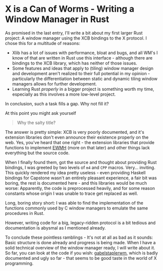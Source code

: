 # X is a Can of Worms - Writing a Window Manager in Rust
As promised in the last entry, I'll write a bit about my first larger
Rust project: A window manager using the XCB bindings to the X protocol.
I chose this for a multitude of reasons:

* Xlib has a lot of issues with performance, bloat and bugs, and all WM's
  I know of that are written in Rust use this interface - although there are
  bindings to the XCB library, which has neither of those issues.
* Some features and ideas that apply to (tiling) window manager design and
  development aren't realized to their full potential in my opinion -
  particularly the differentiation between static and dynamic tiling window
  managers allows for further development.
* Learning Rust *properly* in a bigger project is something worth my time,
  especially as this involves a more low-level project.

In conclusion, such a task fills a gap. Why not fill it?

At this point you might ask yourself
> Why the salty title?

The answer is pretty simple: XCB is very poorly documented, and it's extension
libraries don't even announce their existence properly on the web. Yes, you've
heard that one right - the extension libraries that provide functions to implement
[EWMH](https://en.wikipedia.org/wiki/Extended_Window_Manager_Hints) (more on that later)
and other things lack everything but the source code.

When I finally found them, got the source and thought about providing Rust bindings,
I was greeted by two levels of `m4` and `CPP` macros. Very... inviting. This quickly
rendered my idea pretty useless - even providing Haskell bindings for Capstone wasn't
an entirely pleasant experience, a fair bit was boring, the rest is documented here -
and this libraries would be much worse: Apparently, the code is preprocessed heavily,
and for some reason constants whose origin I was unable to trace get replaced as well.

Long, boring story short: I was able to find the implementation of the functions
commonly used by C window managers to emulate the same procedures in Rust.

However, writing code for a big, legacy-ridden protocol is a bit tedious and
documentation is abysmal as I mentioned already.

To conclude these pointless ramblings - It's not at all as bad as it sounds:
Basic structure is done already and progress is being made. When I have a solid
technical overview of the window manager ready, I will write about it. So far, you can
look at the code if you wish: [gabelstaplerwm](https://github.com/ibabushkin/gabelstaplerwm),
which is badly documented and ugly so far - that seems to be good taste in the world of
X programming.
